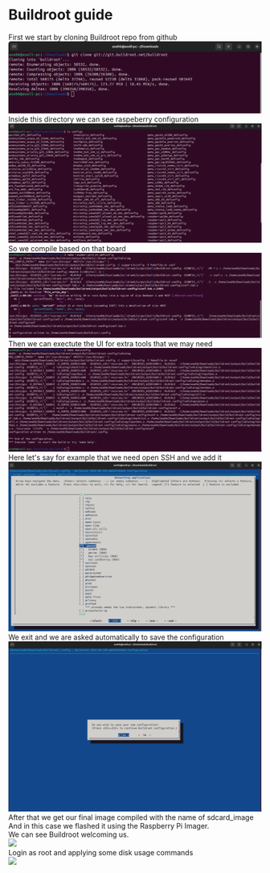 # Buildroot guide

First we start by cloning Buildroot repo from github    
![](buildroot_evidence/cloning_repo_1.png)  
Inside this directory we can see raspeberry configuration  
![](buildroot_evidence/checking_for_boards_2.png)  
So we compile based on that board  
![](buildroot_evidence/selecting_raspberry_3.png)  
Then we can exectute the UI for extra tools that we may need  
![](buildroot_evidence/Executing_the_UI_4.png)  
Here let's say for example that we need open SSH and we add it  
![](buildroot_evidence/Selecting_openssh_as_a_module_example_5.png)  
We exit and we are asked automatically to save the configuration  
![](buildroot_evidence/save_configuration_and_make_the_file_6.png)  
After that we get our final image compiled with the name of sdcard_image  
And in this case we flashed it using the Raspberry Pi Imager.  
We can see Buildroot welcoming us.    
![](buildroot_evidence/Buildroot_login_7.jpg)  
Login as root and applying some disk usage commands  
![](buildroot_evidence/applying_commands_8.jpg)
